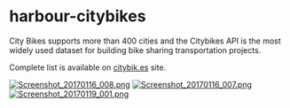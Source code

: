 # harbour-citybikes
City Bikes supports more than 400 cities and the Citybikes API is the most widely used dataset for building bike sharing transportation projects.

Complete list is available on [citybik.es] site.

[citybik.es]: <http://www.citybik.es>

[![Screenshot_20170116_008.png](https://s24.postimg.org/l1kyfpov9/Screenshot_20170116_008.png)](https://postimg.org/image/jmjdqzns1/) [![Screenshot_20170116_007.png](https://s24.postimg.org/dx356ohlx/Screenshot_20170116_007.png)](https://postimg.org/image/ld2esh5b5/) [![Screenshot_20170119_001.png](https://s24.postimg.org/42c00gdnp/Screenshot_20170119_001.png)](https://postimg.org/image/796jk2y3l/)
